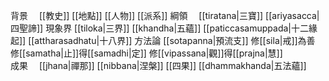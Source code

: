 背景　 [[教史]] [[地點]] [[人物]] [[派系]]
綱領　 [[tiratana|三寶]] [[ariyasacca|四聖諦]] 
現象界 [[tiloka|三界]] [[khandha|五蘊]] [[paticcasamuppada|十二緣起]] [[attharasadhatu|十八界]] 
方法論 [[sotapanna|預流支]] 修[[sila|戒]]為善   修[[samatha|止]]得[[samadhi|定]]   修[[vipassana|觀]]得[[prajna|慧]]  
成果　 [[jhana|禪那]] [[nibbana|涅槃]] [[四果]] [[dhammakhanda|五法蘊]]